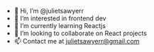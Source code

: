 - 👋 Hi, I’m @julietsawyerr
- 👀 I’m interested in frontend dev
- 🌱 I’m currently learning Reactjs
- 💞️ I’m looking to collaborate on React projects
- 📫 Contact me at julietsawyerr@gmail.com

<!---
julietsawyerr/julietsawyerr is a ✨ special ✨ repository because its `README.md` (this file) appears on your GitHub profile.
You can click the Preview link to take a look at your changes.
--->
